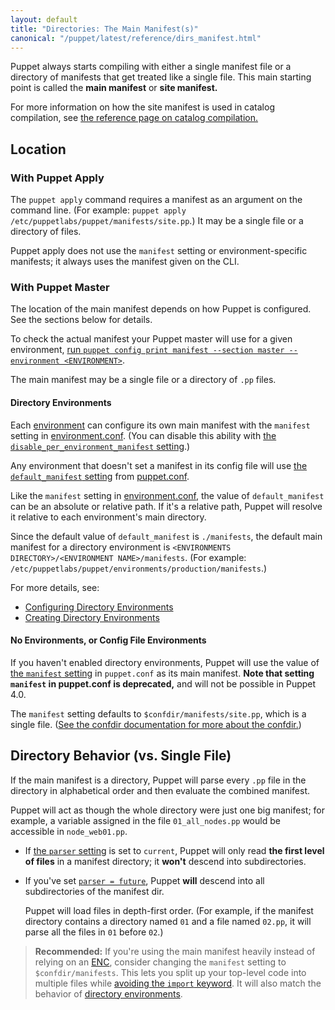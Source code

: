 ```yaml
---
layout: default
title: "Directories: The Main Manifest(s)"
canonical: "/puppet/latest/reference/dirs_manifest.html"
---
```


[import_deprecation]: ./lang_import.html#deprecation-notice
[environment]: ./environments.html
[catalog_compilation]: ./subsystem_catalog_compilation.html
[confdir]: ./dirs_confdir.html
[manifest_setting]: /references/3.8.latest/configuration.html#manifest
[print_settings]: ./config_print.html
[enc]: /guides/external_nodes.html
[default_manifest]: /references/3.8.latest/configuration.html#defaultmanifest
[disable_per_environment_manifest]: /references/3.8.latest/configuration.html#disableperenvironmentmanifest
[environment.conf]: ./config_file_environment.html
[puppet.conf]: ./config_file_main.html
[configuring directory environments]: ./environments_configuring.html
[creating directory environments]: ./environments_creating.html


Puppet always starts compiling with either a single manifest file or a directory of manifests that get treated like a single file. This main starting point is called the **main manifest** or **site manifest.**

For more information on how the site manifest is used in catalog compilation, see [the reference page on catalog compilation.][catalog_compilation]

Location
-----

### With Puppet Apply

The `puppet apply` command requires a manifest as an argument on the command line. (For example: `puppet apply /etc/puppetlabs/puppet/manifests/site.pp`.) It may be a single file or a directory of files.

Puppet apply does not use the `manifest` setting or environment-specific manifests; it always uses the manifest given on the CLI.

### With Puppet Master

The location of the main manifest depends on how Puppet is configured. See the sections below for details.

To check the actual manifest your Puppet master will use for a given environment, [run `puppet config print manifest --section master --environment <ENVIRONMENT>`][print_settings].

The main manifest may be a single file or a directory of `.pp` files.

#### Directory Environments

Each [environment][] can configure its own main manifest with the `manifest` setting in [environment.conf][]. (You can disable this ability with [the `disable_per_environment_manifest` setting][disable_per_environment_manifest].)

Any environment that doesn't set a manifest in its config file will use [the `default_manifest` setting][default_manifest] from [puppet.conf][].

Like the `manifest` setting in [environment.conf][], the value of `default_manifest` can be an absolute or relative path. If it's a relative path, Puppet will resolve it relative to each environment's main directory.

Since the default value of `default_manifest` is `./manifests`, the default main manifest for a directory environment is `<ENVIRONMENTS DIRECTORY>/<ENVIRONMENT NAME>/manifests`. (For example: `/etc/puppetlabs/puppet/environments/production/manifests`.)

For more details, see:

* [Configuring Directory Environments][]
* [Creating Directory Environments][]

#### No Environments, or Config File Environments

If you haven't enabled directory environments, Puppet will use the value of [the `manifest` setting][manifest_setting] in `puppet.conf` as its main manifest. **Note that setting `manifest` in puppet.conf is deprecated,** and will not be possible in Puppet 4.0.

The `manifest` setting defaults to `$confdir/manifests/site.pp`, which is a single file. ([See the confdir documentation for more about the confdir.][confdir])


Directory Behavior (vs. Single File)
-----

If the main manifest is a directory, Puppet will parse every `.pp` file in the directory in alphabetical order and then evaluate the combined manifest.

Puppet will act as though the whole directory were just one big manifest; for example, a variable assigned in the file `01_all_nodes.pp` would be accessible in `node_web01.pp`.

* If [the `parser` setting][parser] is set to `current`, Puppet will only read **the first level of files** in a manifest directory; it **won't** descend into subdirectories.
* If you've set [`parser = future`][parser], Puppet **will** descend into all subdirectories of the manifest dir.

    Puppet will load files in depth-first order. (For example, if the manifest directory contains a directory named `01` and a file named `02.pp`, it will parse all the files in `01` before `02`.)

[parser]: /references/3.8.latest/configuration.html#parser

> **Recommended:** If you're using the main manifest heavily instead of relying on an [ENC][], consider changing the `manifest` setting to `$confdir/manifests`. This lets you split up your top-level code into multiple files while [avoiding the `import` keyword][import_deprecation]. It will also match the behavior of [directory environments][environment].

